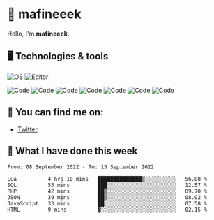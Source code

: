 # 👋 mafineeek
Hello, I'm **mafineeek**.

## 🖥️ Technologies & tools

![OS](https://img.shields.io/badge/OS-Windows-informational?style=flat&logo=OS&logoColor=white&color=2bbc8a)
![Editor](https://img.shields.io/badge/Editor-VScode-informational?style=flat&logo=Editor&logoColor=white&color=2bbc8a)

![Code](https://img.shields.io/badge/Code-Typescript-informational?style=flat&logo=Code&logoColor=white&color=2bbc8a)
![Code](https://img.shields.io/badge/Code-Javascript-informational?style=flat&logo=Code&logoColor=white&color=2bbc8a)
![Code](https://img.shields.io/badge/Code-Nodejs-informational?style=flat&logo=Code&logoColor=white&color=2bbc8a)
![Code](https://img.shields.io/badge/Code-Typescript-informational?style=flat&logo=Code&logoColor=white&color=2bbc8a) 
![Code](https://img.shields.io/badge/Code-HTML-informational?style=flat&logo=Code&logoColor=white&color=2bbc8a)
![Code](https://img.shields.io/badge/Code-CSS-informational?style=flat&logo=Code&logoColor=white&color=2bbc8a)
![Code](https://img.shields.io/badge/Code-React-informational?style=flat&logo=Code&logoColor=white&color=2bbc8a)

## 👭 You can find me on:
- [Twitter](https://twitter.com/devmafineeek)

## 📰 What I have done this week
<!--START_SECTION:waka-->

```text
From: 08 September 2022 - To: 15 September 2022

Lua          4 hrs 10 mins   ██████████████▒░░░░░░░░░░   56.88 %
SQL          55 mins         ███░░░░░░░░░░░░░░░░░░░░░░   12.57 %
PHP          42 mins         ██▒░░░░░░░░░░░░░░░░░░░░░░   09.70 %
JSON         39 mins         ██▒░░░░░░░░░░░░░░░░░░░░░░   08.92 %
JavaScript   33 mins         ██░░░░░░░░░░░░░░░░░░░░░░░   07.58 %
HTML         9 mins          ▓░░░░░░░░░░░░░░░░░░░░░░░░   02.15 %
```

<!--END_SECTION:waka-->
